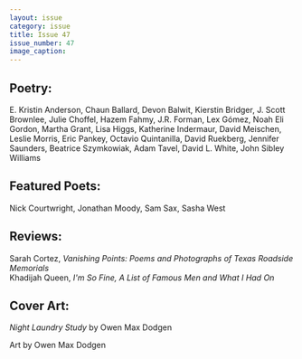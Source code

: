 ```yaml
---
layout: issue
category: issue
title: Issue 47
issue_number: 47
image_caption: 
---
```


## Poetry:

E. Kristin Anderson, Chaun Ballard, Devon Balwit, Kierstin Bridger, J. Scott Brownlee, Julie Choffel, Hazem Fahmy, J.R. Forman, Lex Gómez, Noah Eli Gordon, Martha Grant, Lisa Higgs, Katherine Indermaur, David Meischen, Leslie Morris, Eric Pankey, Octavio Quintanilla, David Ruekberg, Jennifer Saunders, Beatrice Szymkowiak, Adam Tavel, David L. White, John Sibley Williams 

## Featured Poets:

Nick Courtwright, Jonathan Moody, Sam Sax, Sasha West  

## Reviews:

Sarah Cortez, *Vanishing Points: Poems and Photographs of Texas Roadside Memorials*  
Khadijah Queen, *I\'m So Fine, A List of Famous Men and What I Had On*  

## Cover Art:

*Night Laundry Study* by Owen Max Dodgen  

Art by Owen Max Dodgen  
